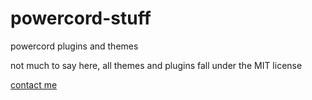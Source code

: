 # powercord-stuff
powercord plugins and themes

not much to say here, all themes and plugins fall under the MIT license

[contact me](https://bruhchan.xyz/contact)
